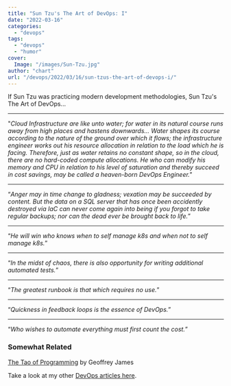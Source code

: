 ```yaml
---
title: "Sun Tzu's The Art of DevOps: I"
date: "2022-03-16"
categories: 
  - "devops"
tags: 
  - "devops"
  - "humor"
cover:
  Image: "/images/Sun-Tzu.jpg"
author: "chart"
url: "/devops/2022/03/16/sun-tzus-the-art-of-devops-i/"
---
```


If Sun Tzu was practicing modern development methodologies, Sun Tzu's The Art of DevOps...

* * *

"_Cloud Infrastructure are like unto water; for water in its natural course runs away from high places and hastens downwards... Water shapes its course according to the nature of the ground over which it flows; the infrastructure engineer works out his resource allocation in relation to the load which he is facing. Therefore, just as water retains no constant shape, so in the cloud, there are no hard-coded compute allocations. He who can modify his memory and CPU in relation to his level of saturation and thereby succeed in cost savings, may be called a heaven-born DevOps Engineer."_

* * *

“_Anger may in time change to gladness; vexation may be succeeded by content. But the data on a SQL server that has once been accidently destroyed via IaC can never come again into being if you forgot to take regular backups; nor can the dead ever be brought back to life._”

* * *

“_He will win who knows when to self manage k8s and when not to self manage k8s._”

* * *

“_In the midst of chaos, there is also opportunity for writing additional automated tests._”

* * *

“_The greatest runbook is that which requires no use._”

* * *

“_Quickness in feedback loops is the essence of DevOps._”

* * *

“_Who wishes to automate everything must first count the cost._”

### Somewhat Related

[The Tao of Programming](https://www.mit.edu/~xela/tao.html) by Geoffrey James

Take a look at my other [DevOps articles here](https://arcadian.cloud/category/devops/).
